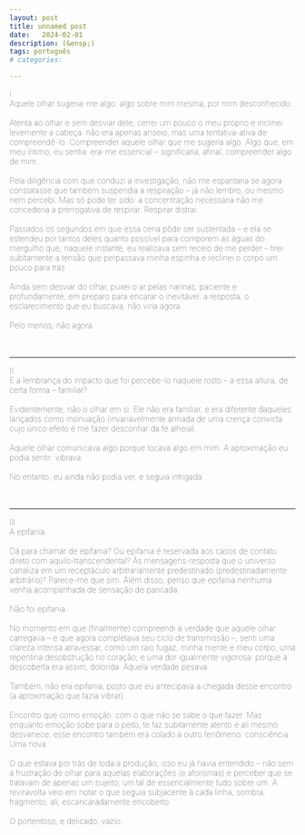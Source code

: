 ```yaml
---
layout: post
title: unnamed post
date:   2024-02-01
description: (&ensp;)
tags: português
# categories: 

---
```


<span style="font-size:14px;font-weight:lighter"> 
I.
<br> Aquele olhar sugeria-me algo: algo sobre mim mesma, por mim desconhecido. 
<br>
<br> Atenta ao olhar e sem desviar dele, cerrei um pouco o meu próprio e inclinei levemente a cabeça: não era apenas anseio, mas uma tentativa-ativa de compreendê-lo. Compreender aquele olhar que me sugeria algo. Algo que, em meu íntimo, eu sentia: era-me essencial – significaria, afinal, compreender algo de mim. 
<br>
<br> Pela diligência com que conduzi a investigação, não me espantaria se agora constatasse que também suspendia a respiração – já não lembro, ou mesmo nem percebi. Mas só pode ter sido: a concentração necessária não me concederia a prerrogativa de respirar. Respirar distrai.
<br>
<br> Passados os segundos em que essa cena pôde ser sustentada – e ela se estendeu por tantos deles quanto possível para comporem as águas do mergulho que, naquele instante, eu realizava sem receio de me perder – tirei subitamente a tensão que perpassava minha espinha e reclinei o corpo um pouco para trás.
<br>
<br> Ainda sem desviar do olhar, puxei o ar pelas narinas, paciente e profundamente, em preparo para encarar o inevitável: a resposta, o esclarecimento que eu buscava, não viria agora. 
<br>
<br> Pelo menos, não agora.
</span>
<br>
<br>
<br>
<hr>
<span style="font-size:14px;font-weight:lighter"> 
II.
<br> E a lembrança do impacto que foi percebe-lo naquele rosto – a essa altura, de certa forma – familiar?
<br>
<br> Evidentemente, não o olhar em si. Ele não era familiar, e era diferente daqueles lançados como insinuação (invariavelmente armada de uma crença convicta cujo único efeito é me fazer desconfiar da fé alheia).
<br>
<br> Aquele olhar comunicava algo porque tocava algo em mim. A aproximação eu podia sentir: vibrava.
<br>
<br> No entanto, eu ainda não podia ver, e seguia intrigada.
</span>
<br>
<br> 
<br>
<hr>
<span style="font-size:14px;font-weight:lighter"> 
III.
<br> A epifania. 
<br>
<br> Dá para chamar de epifania? Ou epifania é reservada aos casos de contato direto com aquilo-transcendental? Às mensagens-resposta que o universo canaliza em um receptáculo arbitrariamente predestinado (predestinadamente arbitrário)? Parece-me que sim. Além disso, penso que epifania nenhuma venha acompanhada de sensação de pancada.
<br> 
<br> Não foi epifania.
<br>
<br> No momento em que (finalmente) compreendi a verdade que aquele olhar carregava – e que agora completava seu ciclo de transmissão –, senti uma clareza intensa atravessar, como um raio fugaz, minha mente e meu corpo; uma repentina desobstrução no coração; e uma dor igualmente vigorosa: porque a descoberta era assim, dolorida. Aquela verdade pesava.
<br>
<br> Também, não era epifania, posto que eu antecipava a chegada desse encontro (a aproximação que fazia vibrar). 
<br>
<br> Encontro que como emoção: com o que não se sabe o que fazer. Mas enquanto emoção sobe para o peito, te faz subitamente atento e ali mesmo desvanece, esse encontro também era colado a outro fenômeno: consciência. Uma nova.
<br>
<br> O que estava por trás de toda a produção, isso eu já havia entendido – não sem a frustração de olhar para aquelas elaborações (e aforismas) e perceber que se tratavam de apenas um sujeito; um tal de essencialmente tudo sobre um. A reviravolta veio em notar o que seguia subjacente à cada linha, sombra, fragmento; ali, escancaradamente encoberto:
<br> 
<br> O portentoso, e delicado, vazio.
<br> 
<br>
</span> 
<!-- Eu seguia intrigada, e mesmo quando não, este mistério ocupava-me incessantemente.-->

<!-- (o que vem depois, procurar entender ou prolongar aquilo, não é mais aquela emoção) -->

<!-- <br> Ainda vibrava. Como a abelha faminta hovering around a flor com polen. Não era imaginário, era físico: física. Uma aproximação que não passa desavisada: polarização; transmissão de sinais; ondas de som alteradas. 
<br>
<br> E então o momento da realização. Não menos que uma pancada e um nocaute. Abrupto silêncio. Como o derradeiro encontro da abelha com a superfície da flor. 
<br>
<br> Não foi menos do que uma pancada. Silenciou, também, como a abelha ao pousar na flor. A alteração do campo elétrico; equilíbrio/balanceamento.
<br> 
<br> -->

<!-- Emoção é aquilo que veio e você não soube o que fazer com aquilo. Aquilo que sobe para o peito. Te faz subitamente atento. O que vem em seguida, procurar entender ou prolongar aquilo, não é mais aquela emoção 
Aquilo que vem e com o que não se sabe o que fazer. Aquilo que sobe para o peito, torna a pessoa subitamente atenta. E aquilo que vem em seguida, busca por entendimento ou  -->